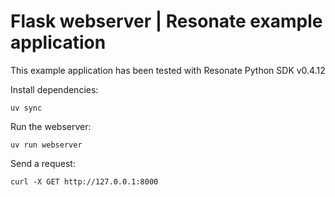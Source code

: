 # Flask webserver | Resonate example application

This example application has been tested with Resonate Python SDK v0.4.12

Install dependencies:

```
uv sync
```

Run the webserver:

```
uv run webserver
```

Send a request:

```
curl -X GET http://127.0.0.1:8000
```
